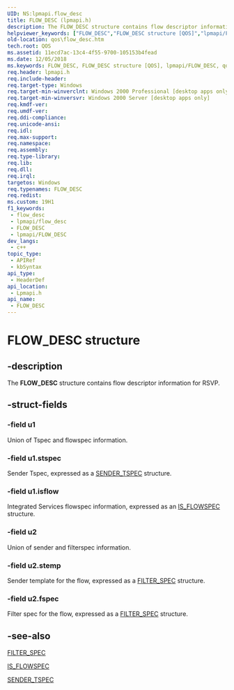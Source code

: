 ```yaml
---
UID: NS:lpmapi.flow_desc
title: FLOW_DESC (lpmapi.h)
description: The FLOW_DESC structure contains flow descriptor information for RSVP.
helpviewer_keywords: ["FLOW_DESC","FLOW_DESC structure [QOS]","lpmapi/FLOW_DESC","qos.flow_desc"]
old-location: qos\flow_desc.htm
tech.root: QOS
ms.assetid: 11ecd7ac-13c4-4f55-9700-105153b4fead
ms.date: 12/05/2018
ms.keywords: FLOW_DESC, FLOW_DESC structure [QOS], lpmapi/FLOW_DESC, qos.flow_desc
req.header: lpmapi.h
req.include-header: 
req.target-type: Windows
req.target-min-winverclnt: Windows 2000 Professional [desktop apps only]
req.target-min-winversvr: Windows 2000 Server [desktop apps only]
req.kmdf-ver: 
req.umdf-ver: 
req.ddi-compliance: 
req.unicode-ansi: 
req.idl: 
req.max-support: 
req.namespace: 
req.assembly: 
req.type-library: 
req.lib: 
req.dll: 
req.irql: 
targetos: Windows
req.typenames: FLOW_DESC
req.redist: 
ms.custom: 19H1
f1_keywords:
 - flow_desc
 - lpmapi/flow_desc
 - FLOW_DESC
 - lpmapi/FLOW_DESC
dev_langs:
 - c++
topic_type:
 - APIRef
 - kbSyntax
api_type:
 - HeaderDef
api_location:
 - Lpmapi.h
api_name:
 - FLOW_DESC
---
```


# FLOW_DESC structure


## -description

The 
<b>FLOW_DESC</b> structure contains flow descriptor information for RSVP.

## -struct-fields

### -field u1

Union of Tspec and flowspec information.

### -field u1.stspec

Sender Tspec, expressed as a <a href="https://docs.microsoft.com/previous-versions/windows/desktop/api/lpmapi/ns-lpmapi-sender_tspec">SENDER_TSPEC</a> structure.

### -field u1.isflow

Integrated Services flowspec information, expressed as an <a href="https://docs.microsoft.com/previous-versions/windows/desktop/api/lpmapi/ns-lpmapi-is_flowspec">IS_FLOWSPEC</a> structure.

### -field u2

Union of sender and filterspec information.

### -field u2.stemp

Sender template for the flow, expressed as a <a href="https://docs.microsoft.com/previous-versions/windows/desktop/api/lpmapi/ns-lpmapi-filter_spec">FILTER_SPEC</a> structure.

### -field u2.fspec

Filter spec for the flow, expressed as a <a href="https://docs.microsoft.com/previous-versions/windows/desktop/api/lpmapi/ns-lpmapi-filter_spec">FILTER_SPEC</a> structure.

## -see-also

<a href="https://docs.microsoft.com/previous-versions/windows/desktop/api/lpmapi/ns-lpmapi-filter_spec">FILTER_SPEC</a>



<a href="https://docs.microsoft.com/previous-versions/windows/desktop/api/lpmapi/ns-lpmapi-is_flowspec">IS_FLOWSPEC</a>



<a href="https://docs.microsoft.com/previous-versions/windows/desktop/api/lpmapi/ns-lpmapi-sender_tspec">SENDER_TSPEC</a>

